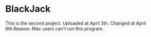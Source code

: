 # BlackJack
This is the second project.
Uploaded at April 3th.
Changed at April 6th.Reason: Mac users can't run this program.
